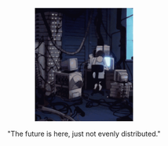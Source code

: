 <div align="center">
  <img src="imgs/computer.gif" width="200px" alt="computer-gif">
  <p align="center">"The future is here, just not evenly distributed."</p>
</div>

